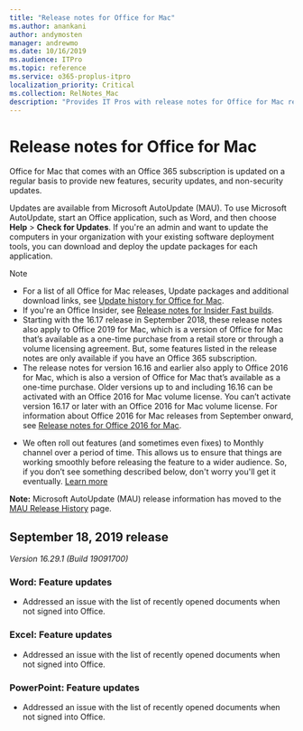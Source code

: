 ```yaml
---
title: "Release notes for Office for Mac"
ms.author: anankani
author: andymosten
manager: andrewmo
ms.date: 10/16/2019
ms.audience: ITPro
ms.topic: reference
ms.service: o365-proplus-itpro
localization_priority: Critical
ms.collection: RelNotes_Mac
description: "Provides IT Pros with release notes for Office for Mac releases for Office 356 subscribers"
---
```


# Release notes for Office for Mac

 
Office for Mac that comes with an Office 365 subscription is updated on a regular basis to provide new features, security updates, and non-security updates.
  
Updates are available from Microsoft AutoUpdate (MAU). To use Microsoft AutoUpdate, start an Office application, such as Word, and then choose **Help** > **Check for Updates**. If you're an admin and want to update the computers in your organization with your existing software deployment tools, you can download and deploy the update packages for each application.

  
> [!NOTE]
> - For a list of all Office for Mac releases, Update packages and additional download links, see [Update history for Office for Mac](update-history-office-for-mac.md). 
> - If you're an Office Insider, see [Release notes for Insider Fast builds](https://support.office.com/article/b3260859-2c1e-4f12-92a4-62a6997efb3a).
> - Starting with the 16.17 release in September 2018, these release notes also apply to Office 2019 for Mac, which is a version of Office for Mac that’s available as a one-time purchase from a retail store or through a volume licensing agreement. But, some features listed in the release notes are only available if you have an Office 365 subscription.
> - The release notes for version 16.16 and earlier also apply to Office 2016 for Mac, which is also a version of Office for Mac that’s available as a one-time purchase. Older versions up to and including 16.16 can be activated with an Office 2016 for Mac volume license. You can’t activate version 16.17 or later with an Office 2016 for Mac volume license. For information about Office 2016 for Mac releases from September onward, see [Release notes for Office 2016 for Mac](release-notes-office-2016-mac.md).
> > 
> - We often roll out features (and sometimes even fixes) to Monthly channel over a period of time. This allows us to ensure that things are working smoothly before releasing the feature to a wider audience. So, if you don’t see something described below, don't worry you'll get it eventually. [Learn more](https://support.office.com/en-us/article/when-do-i-get-the-newest-features-in-for-office-365-da36192c-58b9-4bc9-8d51-bb6eed468516?ui=en-US&rs=en-US&ad=US)

**Note:** Microsoft AutoUpdate (MAU) release information has moved to the [MAU Release History](https://docs.microsoft.com/en-us/officeupdates/release-history-microsoft-autoupdate) page.<br/>


[//]: # (DO NOT REMOVE)

## September 18, 2019 release
*Version 16.29.1 (Build 19091700)*

### Word: Feature updates

- Addressed an issue with the list of recently opened documents when not signed into Office.

### Excel:  Feature updates

- Addressed an issue with the list of recently opened documents when not signed into Office.

 ### PowerPoint: Feature updates

- Addressed an issue with the list of recently opened documents when not signed into Office.<br/><br/>

